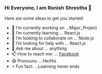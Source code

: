 ### Hi Everyone, I am Ronish Shrestha 👋


Here are some ideas to get you started:

- 🔭 I’m currently working on ...Major_Project
- 🌱 I’m currently learning ... React.js
- 👯 I’m looking to collaborate on ... Node.js
- 🤔 I’m looking for help with ... React.js
- 💬 Ask me about ... anything
- 📫 How to reach me: ... [Facebook](https://www.facebook.com/ronish.shrestha.39)
- 😄 Pronouns: ...He/His
- ⚡ Fun fact: ...Learning never ends
